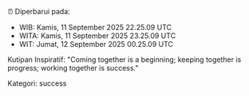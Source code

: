 ⏰ Diperbarui pada:
- WIB: Kamis, 11 September 2025 22.25.09 UTC
- WITA: Kamis, 11 September 2025 23.25.09 UTC
- WIT: Jumat, 12 September 2025 00.25.09 UTC

Kutipan Inspiratif:
"Coming together is a beginning; keeping together is progress; working together is success."


Kategori: success

